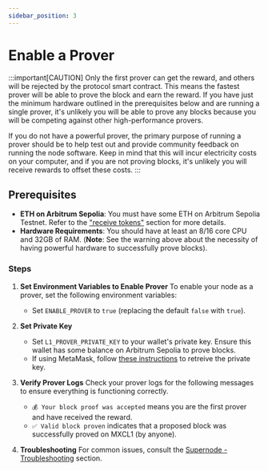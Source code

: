 ```yaml
---
sidebar_position: 3
---
```


# Enable a Prover

:::important[CAUTION]
Only the first prover can get the reward, and others will be rejected by the protocol smart contract. This means the fastest prover will be able to prove the block and earn the reward. If you have just the minimum hardware outlined in the prerequisites below and are running a single prover, it's unlikely you will be able to prove any blocks because you will be competing against other high-performance provers.

If you do not have a powerful prover, the primary purpose of running a prover should be to help test out and provide community feedback on running the node software. Keep in mind that this will incur electricity costs on your computer, and if you are not proving blocks, it's unlikely you will receive rewards to offset these costs.
:::

## Prerequisites
- **ETH on Arbitrum Sepolia**: You must have some ETH on Arbitrum Sepolia Testnet. Refer to the ["receive tokens"](/docs/Testnet-Tutorials/Moonchain-Faucet) section for more details.
- **Hardware Requirements**: You should have at least an 8/16 core CPU and 32GB of RAM. (**Note**: See the warning above about the necessity of having powerful hardware to successfully prove blocks).

### Steps
1. **Set Environment Variables to Enable Prover**
To enable your node as a prover, set the following environment variables:
    - Set `ENABLE_PROVER` to `true` (replacing the default `false` with `true`).
2. **Set Private Key**
    - Set `L1_PROVER_PRIVATE_KEY` to your wallet's private key. Ensure this wallet has some balance on Arbitrum Sepolia to prove blocks.
    - If using MetaMask, follow [these instructions](https://support.metamask.io/managing-my-wallet/secret-recovery-phrase-and-private-keys/how-to-export-an-accounts-private-key/) to retreive the private key.

3. **Verify Prover Logs**
Check your prover logs for the following messages to ensure everything is functioning correctly.
    - `💰 Your block proof was accepted` means you are the first prover and have received the reward.
    - `✅ Valid block proven` indicates that a proposed block was successfully proved on MXCL1 (by anyone).

3. **Troubleshooting**
For common issues, consult the [Supernode - Troubleshooting](/docs/Testnet-Tutorials/Run-Moonchain-Supernode#supernode-error-logs) section.